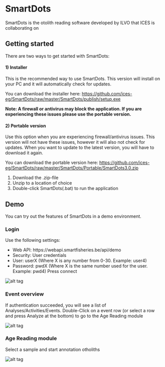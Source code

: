 # SmartDots
SmartDots is the otolith reading software developed by ILVO that ICES is collaborating on

## Getting started
There are two ways to get started with SmartDots:

#### 1) Installer
This is the recommended way to use SmartDots.
This version will install on your PC and it will automatically check for updates.

You can download the installer here:
https://github.com/ices-eg/SmartDots/raw/master/SmartDots/publish/setup.exe

**Note: A firewall or antivirus may block the application. If you are experiencing these issues please use the portable version.**

#### 2) Portable version
Use this option when you are experiencing firewall/antivirus issues. This version will not have these issues, however it will also not check for updates. When you want to update to the latest version, you will have to download it again.

You can download the portable version here:
https://github.com/ices-eg/SmartDots/raw/master/SmartDots/Portable/SmartDots3.0.zip

1) Download the .zip-file
2) Unzip to a location of choice
3) Double-click SmartDots(.bat) to run the application

## Demo
You can try out the features of SmartDots in a demo environment.

### Login
Use the following settings:
- Web API: https://<span></span>webapi.smartfisheries.be/api/demo
- Security: User credentials
- User: userX   (Where X is any number from 0-30. Example: user4)
- Password: pwdX (Where X is the same number used for the user. Example: pwd4)
Press connect

![alt tag](https://webapi.smartfisheries.be/images/sd1.png)

### Event overview
If authentication succeeded, you will see a list of Analyses/Activities/Events.
Double-Click on a event row (or select a row and press Analyze at the bottom) to go to the Age Reading module

![alt tag](https://webapi.smartfisheries.be/images/sd2.png)

### Age Reading module
Select a sample and start annotation otholiths

![alt tag](https://webapi.smartfisheries.be/images/sd3.png)
